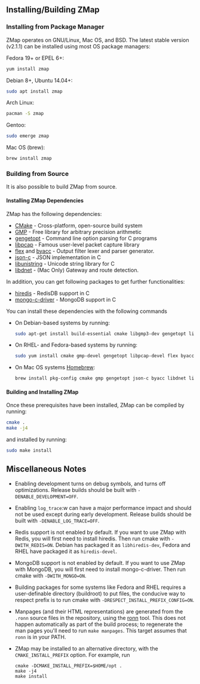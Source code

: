 ## Installing/Building ZMap

### Installing from Package Manager

ZMap operates on GNU/Linux, Mac OS, and BSD. The latest stable version (v2.1.1)
can be installed using most OS package managers:

Fedora 19+ or EPEL 6+:
  ```sh
  yum install zmap
  ```

Debian 8+, Ubuntu 14.04+:
  ```sh
  sudo apt install zmap
  ```

Arch Linux:
  ```sh
  pacman -S zmap
  ```

Gentoo:
  ```sh
  sudo emerge zmap
  ```

Mac OS (brew):
  ```sh
  brew install zmap
  ```

### Building from Source

It is also possible to build ZMap from source.

#### Installing ZMap Dependencies

ZMap has the following dependencies:

  - [CMake](http://www.cmake.org/) - Cross-platform, open-source build system
  - [GMP](http://gmplib.org/) - Free library for arbitrary precision arithmetic
  - [gengetopt](http://www.gnu.org/software/gengetopt/gengetopt.html) - Command line option parsing for C programs
  - [libpcap](http://www.tcpdump.org/) - Famous user-level packet capture library
  - [flex](http://flex.sourceforge.net/) and [byacc](http://invisible-island.net/byacc/) - Output filter lexer and parser generator.
  - [json-c](https://github.com/json-c/json-c/) - JSON implementation in C
  - [libunistring](https://www.gnu.org/software/libunistring/) - Unicode string library for C
  - [libdnet](https://github.com/dugsong/libdnet) - (Mac Only) Gateway and route detection.

In addition, you can get following packages to get further functionalities:

  - [hiredis](https://github.com/redis/hiredis) - RedisDB support in C
  - [mongo-c-driver](https://github.com/mongodb/mongo-c-driver/) - MongoDB support in C

You can install these dependencies with the following commands

* On Debian-based systems by running:
   ```sh
   sudo apt-get install build-essential cmake libgmp3-dev gengetopt libpcap-dev flex byacc libjson-c-dev pkg-config libunistring-dev
   ```

* On RHEL- and Fedora-based systems by running:
   ```sh
   sudo yum install cmake gmp-devel gengetopt libpcap-devel flex byacc json-c-devel libunistring-devel
   ```

* On Mac OS systems [Homebrew](http://brew.sh/):
  ```sh
  brew install pkg-config cmake gmp gengetopt json-c byacc libdnet libunistring
  ```

#### Building and Installing ZMap

Once these prerequisites have been installed, ZMap can be compiled
by running:
  ```sh
  cmake .
  make -j4
  ```

and installed by running:
  ```sh
  sudo make install
  ```

## Miscellaneous Notes

- Enabling development turns on debug symbols, and turns off optimizations.
Release builds should be built with `-DENABLE_DEVELOPMENT=OFF`.

- Enabling `log_trace`:w can have a major performance impact and should not be used
except during early development. Release builds should be built with `-DENABLE_LOG_TRACE=OFF`.

- Redis support is not enabled by default. If you want to use ZMap with Redis, you will first need to install hiredis. Then run cmake with `-DWITH_REDIS=ON`. Debian has packaged it as `libhiredis-dev`, Fedora and RHEL have packaged it as `hiredis-devel`.

- MongoDB support is not enabled by default. If you want to use ZMap with MongoDB, you will first need to install mongo-c-driver. Then run cmake with `-DWITH_MONGO=ON`.

- Building packages for some systems like Fedora and RHEL requires a user-definable directory (buildroot) to put files, the conducive way to respect prefix is to run cmake with `-DRESPECT_INSTALL_PREFIX_CONFIG=ON`.

- Manpages (and their HTML representations) are generated from the `.ronn` source files in the repository, using the [ronn](https://github.com/rtomayko/ronn) tool. This does not happen automatically as part of the build process; to regenerate the man pages you'll need to run `make manpages`. This target assumes that `ronn` is in your PATH.

- ZMap may be installed to an alternative directory, with the `CMAKE_INSTALL_PREFIX` option. For example, run
    ```
    cmake -DCMAKE_INSTALL_PREFIX=$HOME/opt .
    make -j4
    make install
    ```
